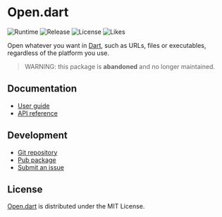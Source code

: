# Open.dart
![Runtime](https://badgen.net/pub/sdk-version/open) ![Release](https://badgen.net/pub/v/open) ![License](https://badgen.net/pub/license/open) ![Likes](https://badgen.net/pub/likes/open)

Open whatever you want in [Dart](https://dart.dev), such as URLs, files or executables, regardless of the platform you use.

> WARNING: this package is **abandoned** and no longer maintained.

## Documentation
- [User guide](https://cedx.github.io/open.dart)
- [API reference](https://pub.dev/documentation/open)

## Development
- [Git repository](https://github.com/cedx/open.dart)
- [Pub package](https://pub.dev/packages/open)
- [Submit an issue](https://github.com/cedx/open.dart/issues)

## License
[Open.dart](https://cedx.github.io/open.dart) is distributed under the MIT License.
